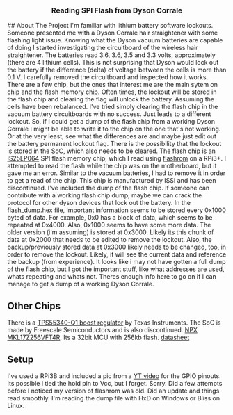 <h3 align="center">Reading SPI Flash from Dyson Corrale</h3>
## About The Project
I'm familiar with lithium battery software lockouts. Someone presented me with a Dyson Corrale hair straightener with some flashing light issue. Knowing what the Dyson vacuum batteries are capable of doing I started investigating the circuitboard of the wireless hair straightener.
The batteries read 3.6, 3.6, 3.5 and 3.3 volts, approximately (there are 4 lithium cells). This is not surprising that Dyson would lock out the battery if the difference (delta) of voltage between the cells is more than 0.1 V. 
I carefully removed the circuitboard and inspected how it works. 
There are a few chip, but the ones that interest me are the main sytem on chip and the flash memory chip.
Often times, the lockout will be stored in the flash chip and clearing the flag will unlock the battery. Assuming the cells have been rebalanced.
I've tried simply clearing the flash chip in the vacuum battery circuitboards with no success. Just leads to a different lockout.
So, if I could get a dump of the flash chip from a working Dyson Corrale I might be able to write it to the chip on the one that's not working. Or at the very least, see what the differences are and maybe just edit out the battery permanent lockout flag.
There is the possibility that the lockout is stored in the SoC, which also needs to be cleared.
The flash chip is an <a href="https://www.digikey.ca/en/products/detail/issi-integrated-silicon-solution-inc/IS25LP064-JKLE/5319688">IS25LP064</a> SPI flash memory chip, which I read using <a href="https://www.flashrom.org/">flashrom</a> on a RPi3+.
I attempted to read the flash while the chip was on the motherboard, but it gave me an error. Similar to the vacuum batteries, I had to remove it in order to get a read of the chip. This chip is manufactured by ISSI and has been discontinued. 
I've included the dump of the flash chip. If someone can contribute with a working flash chip dump, maybe we can crack the protocol for other dyson devices that lock out the battery.
In the flash_dump.hex file, important information seems to be stored every 0x1000 byted of data. For example, 0x0 has a block of data, which seems to be repeated at 0x4000. Also, 0x1000 seems to have some more data. The older version (i'm assuming) is stored at 0x3000.
Likely its this chunk of data at 0x2000 that needs to be edited to remove the lockout. Also, the backup/previously stored data at 0x3000 likely needs to be changed, too, in order to remove the lockout. Likely, it will see the current data and reference the backup (from experience).
It looks like i may not have gotten a full dump of the flash chip, but I got the important stuff, like what addresses are used, whats repeating and whats not. Theres enough info here to go on if I can manage to get a dump of a working Dyson Corrale.

## Other Chips
There is a <a href="https://www.ti.com/product/TPS55340-Q1">TPS55340-Q1 boost regulator</a> by Texas Instruments.
The SoC is made by Freescale Semiconductors and is also discontinued. <a href="https://www.szcomponents.com/product-detail/nxp/mkl17z256vft4r/435590">NPX MKL17Z256VFT4R</a>. Its a 32bit MCU with 256kb flash. <a href="https://www.nxp.com/docs/en/data-sheet/KL17P64M48SF6.pdf">datasheet</a>

## Setup
I've used a RPi3B and included a pic from a <a href="https://www.youtube.com/watch?v=KNy-_ZzMnG0">YT video</a> for the GPIO pinouts.
Its possible i tied the hold pin to Vcc, but I forget. Sorry.
Did a few attempts before I noticed my version of flashrom was old. Did an update and things read smoothly.
I'm reading the dump file with HxD on Windows or Bliss on Linux.